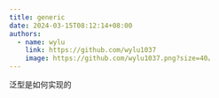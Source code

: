 ```yaml
---
title: generic
date: 2024-03-15T08:12:14+08:00
authors:
  - name: wylu
    link: https://github.com/wylu1037
    image: https://github.com/wylu1037.png?size=40。
---
```


泛型是如何实现的
